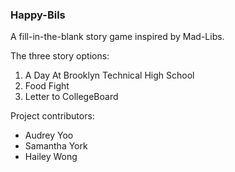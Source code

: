 ### Happy-Bils
A fill-in-the-blank story game inspired by Mad-Libs.

The three story options:
1. A Day At Brooklyn Technical High School
2. Food Fight
3. Letter to CollegeBoard

Project contributors: 
- Audrey Yoo
- Samantha York
- Hailey Wong
